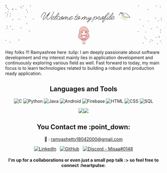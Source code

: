 ![](github-profile-readme/banner-white.gif)<!-- If you want the template for my gif, email me! -->
<br>

<body>
  
<div>
Hey folks !!! Ramyashree here :tulip: I am deeply passionate about software development and my interest mainly lies in application development and continuously exploring various field as well. Fast forward to today, my main focus is to learn technologies related to building a robust and production ready application.
</div>

<h2 align="center"> Languages and Tools </h2>
  
<div align="center">
  
![C](https://img.shields.io/badge/-C-ff69b4?&logo=C)
![Python](https://img.shields.io/badge/-Python-ff69b4?&logo=Python)
![Java](https://img.shields.io/badge/-Java-ff69b4?&logo=Java&logoColor=007396)
![Android](https://img.shields.io/badge/-AndroidStudio-ff69b4?&logo=Android)
![Firebase](https://img.shields.io/badge/-Firebase-ff69b4?&logo=Firebase)
![HTML](https://img.shields.io/badge/-HTML-ff69b4?&logo=HTML5)
![CSS](https://img.shields.io/badge/-CSS-ff69b4?&logo=CSS3)
![SQL](https://img.shields.io/badge/-SQL-ff69b4?&logo=MySQL)
 
  
<a href="https://ramyashreeshetty.github.io/"><img height="137px" src="https://github-readme-stats.vercel.app/api?username=ramyashreeshetty&hide_title=true&hide_border=true&show_icons=true&include_all_commits=true&count_private=true&line_height=21&text_color=000&icon_color=000&bg_color=0,ea6161,ffc64d,fffc4d,52fa5a&theme=graywhite" /><img height="137px" src="https://github-readme-stats.vercel.app/api/top-langs/?username=ramyashreeshetty&hide=html&hide_title=true&hide_border=true&layout=compact&langs_count=6&exclude_repo=comp426,Redventures-Movie-Quotes&text_color=000&icon_color=fff&bg_color=0,52fa5a,4dfcff,c64dff&theme=graywhite" /></a>
  
</div>
  
<h2 align="center"> You Contact me :point_down: </h2>
<div align="center" padding="12px">
  
:email: : ramyashetty18042000@gmail.com 
  
 <a href="https://www.linkedin.com/in/ramyashree-shetty/"><img alt="LinkedIn" height="32" width="32" src="https://github.com/peterthehan/peterthehan/blob/25fe7193e0f257bcad641daa7d9af9ff778f2634/assets/linkedin.svg"></a>&nbsp;&nbsp;
  <a href="https://github.com/ramyashreeshetty"><img alt="GitHub" height="32" width="32" src="https://github.com/peterthehan/peterthehan/blob/25fe7193e0f257bcad641daa7d9af9ff778f2634/assets/github.svg"></a>&nbsp;&nbsp;
  <a href="https://discord.gg/6jz4SmUvWm"><img alt="Discord - Misaa#0148" title="Discord - Misaa#0148" height="32" width="32" src="https://github.com/peterthehan/peterthehan/blob/25fe7193e0f257bcad641daa7d9af9ff778f2634/assets/discord.svg"></a>
  
<h4 align="center">I'm up for a collaborations or even just a small pep talk :> so feel free to connect :heartpulse: </h4>
</body>
